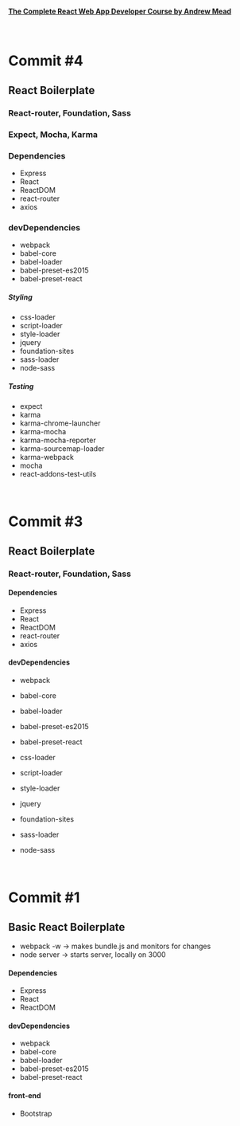 #### [The Complete React Web App Developer Course by Andrew Mead](https://www.udemy.com/the-complete-react-web-app-developer-course/)

&nbsp;

# Commit #4
## React Boilerplate
### React-router, Foundation, Sass
### Expect, Mocha, Karma

### Dependencies
* Express
* React
* ReactDOM
* react-router
* axios

### devDependencies

* webpack
* babel-core
* babel-loader
* babel-preset-es2015
* babel-preset-react

##### Styling
* css-loader
* script-loader
* style-loader
* jquery
* foundation-sites
* sass-loader
* node-sass

##### Testing
* expect
* karma
* karma-chrome-launcher
* karma-mocha
* karma-mocha-reporter
* karma-sourcemap-loader
* karma-webpack
* mocha
* react-addons-test-utils


&nbsp;

# Commit #3

## React Boilerplate
### React-router, Foundation, Sass


#### Dependencies
* Express
* React
* ReactDOM
* react-router
* axios

#### devDependencies

* webpack
* babel-core
* babel-loader
* babel-preset-es2015
* babel-preset-react

* css-loader
* script-loader
* style-loader
* jquery
* foundation-sites
* sass-loader
* node-sass


&nbsp;

# Commit #1
## Basic React Boilerplate
* webpack -w -> makes bundle.js and monitors for changes
* node server -> starts server, locally on 3000

#### Dependencies
* Express
* React
* ReactDOM

#### devDependencies

* webpack
* babel-core
* babel-loader
* babel-preset-es2015
* babel-preset-react

#### front-end
* Bootstrap
